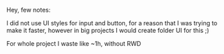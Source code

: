 Hey, few notes: 

I did not use UI styles for input and button, for a reason that I was trying to make it faster, however in big projects
I would create folder UI for this ;) 


For whole project I waste like ~1h, without RWD
